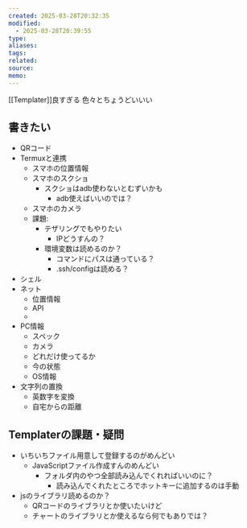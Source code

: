 ```yaml
---
created: 2025-03-28T20:32:35
modified:
  - 2025-03-28T20:39:55
type: 
aliases: 
tags: 
related: 
source: 
memo: 
---
```


[[Templater]]良すぎる
色々とちょうどいいい

## 書きたい

- QRコード
- Termuxと連携
    - スマホの位置情報
    - スマホのスクショ
        - スクショはadb使わないとむずいかも
            - adb使えばいいのでは？
    - スマホのカメラ
    - 課題:
        - テザリングでもやりたい
            - IPどうすんの？
        - 環境変数は読めるのか？
            - コマンドにパスは通っている？
            - .ssh/configは読める？
- シェル
- ネット
    - 位置情報
    - API
    - 
- PC情報
    - スペック
    - カメラ
    - どれだけ使ってるか
    - 今の状態
    - OS情報
- 文字列の置換
    - 英数字を変換
    - 自宅からの距離

## Templaterの課題・疑問

- いちいちファイル用意して登録するのがめんどい
    - JavaScriptファイル作成すんのめんどい
        - フォルダ内のやつ全部読み込んでくれればいいのに？
            - 読み込んでくれたところでホットキーに追加するのは手動
- jsのライブラリ読めるのか？
    - QRコードのライブラリとか使いたいけど
    - チャートのライブラリとか使えるなら何でもありでは？
